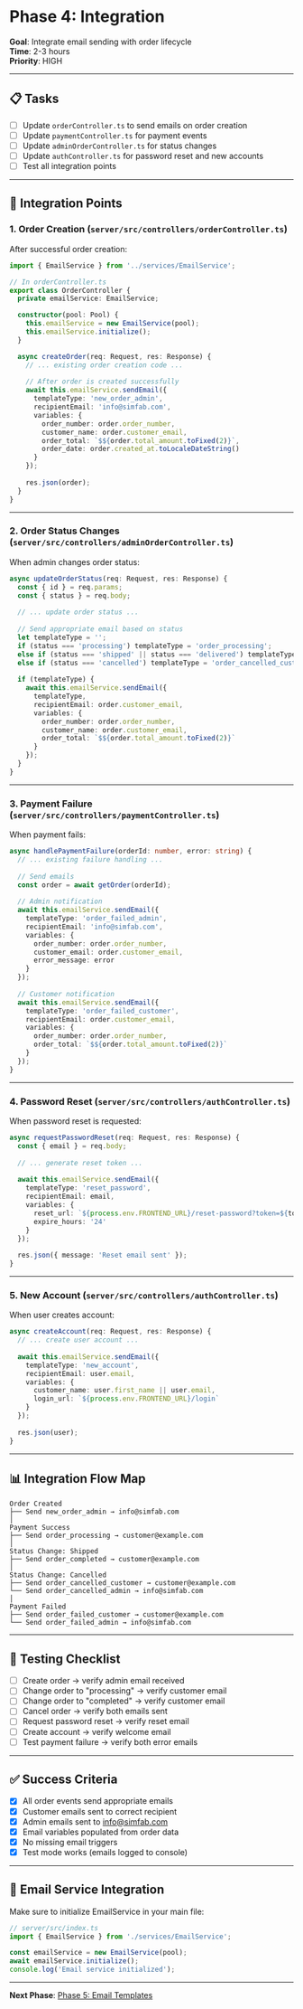 # Phase 4: Integration

**Goal**: Integrate email sending with order lifecycle  
**Time**: 2-3 hours  
**Priority**: HIGH

---

## 📋 Tasks

- [ ] Update `orderController.ts` to send emails on order creation
- [ ] Update `paymentController.ts` for payment events
- [ ] Update `adminOrderController.ts` for status changes
- [ ] Update `authController.ts` for password reset and new accounts
- [ ] Test all integration points

---

## 🔗 Integration Points

### 1. Order Creation (`server/src/controllers/orderController.ts`)

After successful order creation:

```typescript
import { EmailService } from '../services/EmailService';

// In orderController.ts
export class OrderController {
  private emailService: EmailService;

  constructor(pool: Pool) {
    this.emailService = new EmailService(pool);
    this.emailService.initialize();
  }

  async createOrder(req: Request, res: Response) {
    // ... existing order creation code ...
    
    // After order is created successfully
    await this.emailService.sendEmail({
      templateType: 'new_order_admin',
      recipientEmail: 'info@simfab.com',
      variables: {
        order_number: order.order_number,
        customer_name: order.customer_email,
        order_total: `$${order.total_amount.toFixed(2)}`,
        order_date: order.created_at.toLocaleDateString()
      }
    });
    
    res.json(order);
  }
}
```

---

### 2. Order Status Changes (`server/src/controllers/adminOrderController.ts`)

When admin changes order status:

```typescript
async updateOrderStatus(req: Request, res: Response) {
  const { id } = req.params;
  const { status } = req.body;
  
  // ... update order status ...
  
  // Send appropriate email based on status
  let templateType = '';
  if (status === 'processing') templateType = 'order_processing';
  else if (status === 'shipped' || status === 'delivered') templateType = 'order_completed';
  else if (status === 'cancelled') templateType = 'order_cancelled_customer';
  
  if (templateType) {
    await this.emailService.sendEmail({
      templateType,
      recipientEmail: order.customer_email,
      variables: {
        order_number: order.order_number,
        customer_name: order.customer_email,
        order_total: `$${order.total_amount.toFixed(2)}`
      }
    });
  }
}
```

---

### 3. Payment Failure (`server/src/controllers/paymentController.ts`)

When payment fails:

```typescript
async handlePaymentFailure(orderId: number, error: string) {
  // ... existing failure handling ...
  
  // Send emails
  const order = await getOrder(orderId);
  
  // Admin notification
  await this.emailService.sendEmail({
    templateType: 'order_failed_admin',
    recipientEmail: 'info@simfab.com',
    variables: {
      order_number: order.order_number,
      customer_email: order.customer_email,
      error_message: error
    }
  });
  
  // Customer notification
  await this.emailService.sendEmail({
    templateType: 'order_failed_customer',
    recipientEmail: order.customer_email,
    variables: {
      order_number: order.order_number,
      order_total: `$${order.total_amount.toFixed(2)}`
    }
  });
}
```

---

### 4. Password Reset (`server/src/controllers/authController.ts`)

When password reset is requested:

```typescript
async requestPasswordReset(req: Request, res: Response) {
  const { email } = req.body;
  
  // ... generate reset token ...
  
  await this.emailService.sendEmail({
    templateType: 'reset_password',
    recipientEmail: email,
    variables: {
      reset_url: `${process.env.FRONTEND_URL}/reset-password?token=${token}`,
      expire_hours: '24'
    }
  });
  
  res.json({ message: 'Reset email sent' });
}
```

---

### 5. New Account (`server/src/controllers/authController.ts`)

When user creates account:

```typescript
async createAccount(req: Request, res: Response) {
  // ... create user account ...
  
  await this.emailService.sendEmail({
    templateType: 'new_account',
    recipientEmail: user.email,
    variables: {
      customer_name: user.first_name || user.email,
      login_url: `${process.env.FRONTEND_URL}/login`
    }
  });
  
  res.json(user);
}
```

---

## 📊 Integration Flow Map

```
Order Created
├── Send new_order_admin → info@simfab.com
│
Payment Success
├── Send order_processing → customer@example.com
│
Status Change: Shipped
├── Send order_completed → customer@example.com
│
Status Change: Cancelled
├── Send order_cancelled_customer → customer@example.com
└── Send order_cancelled_admin → info@simfab.com
│
Payment Failed
├── Send order_failed_customer → customer@example.com
└── Send order_failed_admin → info@simfab.com
```

---

## 🧪 Testing Checklist

- [ ] Create order → verify admin email received
- [ ] Change order to "processing" → verify customer email
- [ ] Change order to "completed" → verify customer email
- [ ] Cancel order → verify both emails sent
- [ ] Request password reset → verify reset email
- [ ] Create account → verify welcome email
- [ ] Test payment failure → verify both error emails

---

## ✅ Success Criteria

- [x] All order events send appropriate emails
- [x] Customer emails sent to correct recipient
- [x] Admin emails sent to info@simfab.com
- [x] Email variables populated from order data
- [x] No missing email triggers
- [x] Test mode works (emails logged to console)

---

## 🔧 Email Service Integration

Make sure to initialize EmailService in your main file:

```typescript
// server/src/index.ts
import { EmailService } from './services/EmailService';

const emailService = new EmailService(pool);
await emailService.initialize();
console.log('Email service initialized');
```

---

**Next Phase**: [Phase 5: Email Templates](./PHASE_5_EMAIL_TEMPLATES.md)

